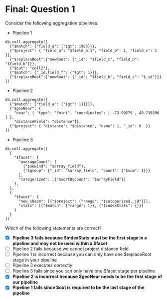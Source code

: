 # Final: Question 1

Consider the following aggregation pipelines:

- Pipeline 1

```
db.coll.aggregate([
  {"$match": {"field_a": {"$gt": 1983}}},
  {"$project": { "field_a": "$field_a.1", "field_b": 1, "field_c": 1  }},
  {"$replaceRoot":{"newRoot": {"_id": "$field_c", "field_b": "$field_b"}}},
  {"$out": "coll2"},
  {"$match": {"_id.field_f": {"$gt": 1}}},
  {"$replaceRoot":{"newRoot": {"_id": "$field_b", "field_c": "$_id"}}}
])
```

- Pipeline 2

```
db.coll.aggregate([
  {"$match": {"field_a": {"$gt": 111}}},
  {"$geoNear": {
    "near": { "type": "Point", "coordinates": [ -73.99279 , 40.719296 ] },
    "distanceField": "distance"}},
  {"$project": { "distance": "$distance", "name": 1, "_id": 0  }}
])
```

- Pipeline 3

``` 
db.coll.aggregate([
  {
    "$facet": {
      "averageCount": [
        {"$unwind": "$array_field"},
        {"$group": {"_id": "$array_field", "count": {"$sum": 1}}}
      ],
      "categorized": [{"$sortByCount": "$arrayField"}]
    },
  },
  {
    "$facet": {
      "new_shape": [{"$project": {"range": "$categorized._id"}}],
      "stats": [{"$match": {"range": 1}}, {"$indexStats": {}}]
    }
  }
])
```

Which of the following statements are correct?

- [x] **Pipeline 3 fails because $indexStats must be the first stage in a pipeline and may not be used within a $facet**
- [ ] Pipeline 2 fails because we cannot project distance field
- [ ] Pipeline 1 is incorrect because you can only have one $replaceRoot stage in your pipeline
- [ ] Pipeline 3 executes correctly
- [ ] Pipeline 3 fails since you can only have one $facet stage per pipeline
- [x] **Pipeline 2 is incorrect because $geoNear needs to be the first stage of our pipeline**
- [x] **Pipeline 1 fails since $out is required to be the last stage of the pipeline**
